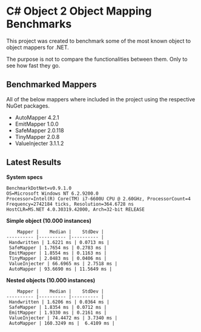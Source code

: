 # C\# Object 2 Object Mapping Benchmarks
This project was created to benchmark some of the most known object to object mappers for .NET.

The purpose is not to compare the functionalities between them. Only to see how fast they go. 

## Benchmarked Mappers
All of the below mappers where included in the project using the respective NuGet packages.

* AutoMapper 4.2.1
* EmitMapper 1.0.0
* SafeMapper 2.0.118
* TinyMapper 2.0.8
* ValueInjecter 3.1.1.2

## Latest Results

**System specs**
```
BenchmarkDotNet=v0.9.1.0
OS=Microsoft Windows NT 6.2.9200.0
Processor=Intel(R) Core(TM) i7-6600U CPU @ 2.60GHz, ProcessorCount=4
Frequency=2742184 ticks, Resolution=364.6728 ns
HostCLR=MS.NET 4.0.30319.42000, Arch=32-bit RELEASE
```

**Simple object (10.000 instances)**
```
    Mapper |    Median |    StdDev |
---------- |---------- |---------- |
 Handwritten | 1.6221 ms | 0.0713 ms |
 SafeMapper | 1.7654 ms | 0.2783 ms |
 EmitMapper | 1.8554 ms | 0.1163 ms |
 TinyMapper | 2.0483 ms | 0.0406 ms |
 ValueInjecter | 66.6965 ms | 2.7518 ms |
 AutoMapper | 93.6690 ms | 11.5649 ms |
```

**Nested objects  (10.000 instances)**
``` 
    Mapper |    Median |    StdDev |
---------- |---------- |---------- | 
 Handwritten | 1.6206 ms | 0.0364 ms |
 SafeMapper | 1.8354 ms | 0.0712 ms |
 EmitMapper | 1.9330 ms | 0.2161 ms |
 ValueInjecter | 74.4472 ms | 3.7340 ms |
 AutoMapper | 160.3249 ms |  6.4109 ms |
 ```
 
